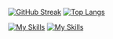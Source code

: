 [![GitHub Streak](https://streak-stats.demolab.com/?user=chaitanya985&theme=maroongold&disable_animations=false&card_width=600)](https://git.io/streak-stats)
[![Top Langs](https://github-readme-stats.vercel.app/api/top-langs/?username=chaitanya985&layout=compact&maroongold&&card_width=600)](https://github.com/anuraghazra/github-readme-stats)

[![My Skills](https://skillicons.dev/icons?i=react,nodejs,express,django,mongodb&theme=light)](https://skillicons.dev)
[![My Skills](https://skillicons.dev/icons?i=firebase,mysql,rest,aws,docker&theme=light)](https://skillicons.dev)
